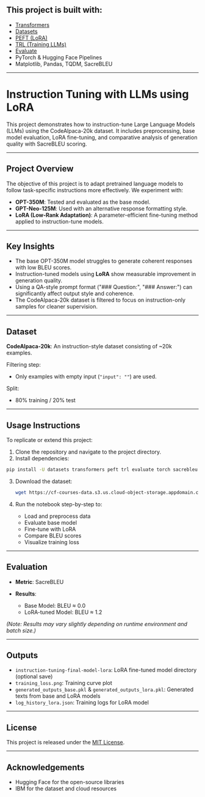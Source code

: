 ## This project is built with:

- [Transformers](https://github.com/huggingface/transformers)
- [Datasets](https://github.com/huggingface/datasets)
- [PEFT (LoRA)](https://github.com/huggingface/peft)
- [TRL (Training LLMs)](https://github.com/huggingface/trl)
- [Evaluate](https://github.com/huggingface/evaluate)
- PyTorch & Hugging Face Pipelines
- Matplotlib, Pandas, TQDM, SacreBLEU

---

# Instruction Tuning with LLMs using LoRA

This project demonstrates how to instruction-tune Large Language Models (LLMs) using the CodeAlpaca-20k dataset. It includes preprocessing, base model evaluation, LoRA fine-tuning, and comparative analysis of generation quality with SacreBLEU scoring.

---

## Project Overview

The objective of this project is to adapt pretrained language models to follow task-specific instructions more effectively. We experiment with:
- **OPT-350M**: Tested and evaluated as the base model.
- **GPT-Neo-125M**: Used with an alternative response formatting style.
- **LoRA (Low-Rank Adaptation)**: A parameter-efficient fine-tuning method applied to instruction-tune models.

---

## Key Insights

- The base OPT-350M model struggles to generate coherent responses with low BLEU scores.
- Instruction-tuned models using **LoRA** show measurable improvement in generation quality.
- Using a QA-style prompt format ("### Question:", "### Answer:") can significantly affect output style and coherence.
- The CodeAlpaca-20k dataset is filtered to focus on instruction-only samples for cleaner supervision.

---

## Dataset

**CodeAlpaca-20k**: An instruction-style dataset consisting of ~20k examples.

Filtering step:
- Only examples with empty input (`"input": ""`) are used.

Split:
- 80% training / 20% test

---

## Usage Instructions

To replicate or extend this project:

1. Clone the repository and navigate to the project directory.
2. Install dependencies:
  ```bash
  pip install -U datasets transformers peft trl evaluate torch sacrebleu
  ```

3. Download the dataset:

   ```bash
   wget https://cf-courses-data.s3.us.cloud-object-storage.appdomain.cloud/WzOT_CwDALWedTtXjwH7bA/CodeAlpaca-20k.json
   ```

4. Run the notebook step-by-step to:

   * Load and preprocess data
   * Evaluate base model
   * Fine-tune with LoRA
   * Compare BLEU scores
   * Visualize training loss

---

## Evaluation

* **Metric**: SacreBLEU
* **Results**:

  * Base Model: BLEU ≈ 0.0
  * LoRA-tuned Model: BLEU ≈ 1.2

*(Note: Results may vary slightly depending on runtime environment and batch size.)*

---

## Outputs

* `instruction-tuning-final-model-lora`: LoRA fine-tuned model directory (optional save)
* `training_loss.png`: Training curve plot
* `generated_outputs_base.pkl` & `generated_outputs_lora.pkl`: Generated texts from base and LoRA models
* `log_history_lora.json`: Training logs for LoRA model

---

## License

This project is released under the [MIT License](LICENSE).

---

## Acknowledgements

* Hugging Face for the open-source libraries
* IBM for the dataset and cloud resources
